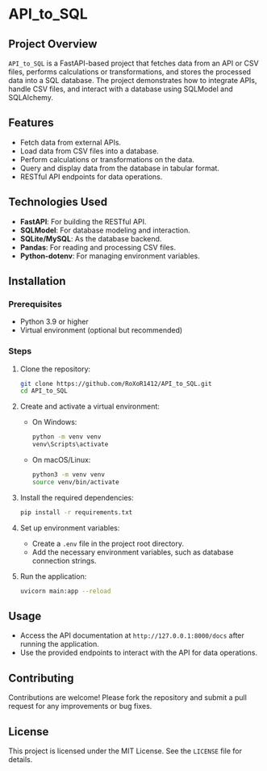 # API_to_SQL

## Project Overview
`API_to_SQL` is a FastAPI-based project that fetches data from an API or CSV files, performs calculations or transformations, and stores the processed data into a SQL database. The project demonstrates how to integrate APIs, handle CSV files, and interact with a database using SQLModel and SQLAlchemy.

## Features
- Fetch data from external APIs.
- Load data from CSV files into a database.
- Perform calculations or transformations on the data.
- Query and display data from the database in tabular format.
- RESTful API endpoints for data operations.

## Technologies Used
- **FastAPI**: For building the RESTful API.
- **SQLModel**: For database modeling and interaction.
- **SQLite/MySQL**: As the database backend.
- **Pandas**: For reading and processing CSV files.
- **Python-dotenv**: For managing environment variables.

## Installation

### Prerequisites
- Python 3.9 or higher
- Virtual environment (optional but recommended)

### Steps
1. Clone the repository:
   ```bash
   git clone https://github.com/RoXoR1412/API_to_SQL.git
   cd API_to_SQL
   ```

2. Create and activate a virtual environment:
   - On Windows:
     ```bash
     python -m venv venv
     venv\Scripts\activate
     ```
   - On macOS/Linux:
     ```bash
     python3 -m venv venv
     source venv/bin/activate
     ```

3. Install the required dependencies:
   ```bash
   pip install -r requirements.txt
   ```

4. Set up environment variables:
   - Create a `.env` file in the project root directory.
   - Add the necessary environment variables, such as database connection strings.

5. Run the application:
   ```bash
   uvicorn main:app --reload
   ```

## Usage
- Access the API documentation at `http://127.0.0.1:8000/docs` after running the application.
- Use the provided endpoints to interact with the API for data operations.

## Contributing
Contributions are welcome! Please fork the repository and submit a pull request for any improvements or bug fixes.

## License
This project is licensed under the MIT License. See the `LICENSE` file for details.